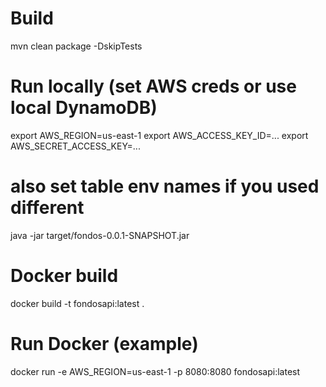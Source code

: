 # Build
mvn clean package -DskipTests

# Run locally (set AWS creds or use local DynamoDB)
export AWS_REGION=us-east-1
export AWS_ACCESS_KEY_ID=...
export AWS_SECRET_ACCESS_KEY=...
# also set table env names if you used different
java -jar target/fondos-0.0.1-SNAPSHOT.jar

# Docker build
docker build -t fondosapi:latest .

# Run Docker (example)
docker run -e AWS_REGION=us-east-1 -p 8080:8080 fondosapi:latest

